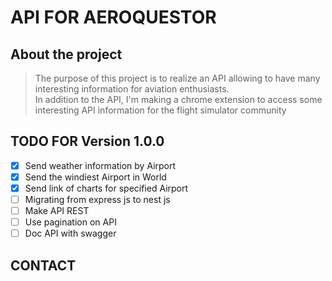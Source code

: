 # API FOR AEROQUESTOR

## About the project

> The purpose of this project is to realize an API allowing to have many interesting information for aviation enthusiasts. <br>
> In addition to the API, I'm making a chrome extension to access some interesting API information for the flight simulator community


## TODO FOR Version 1.0.0

- [x] Send weather information by Airport
- [x] Send the windiest Airport in World
- [x] Send link of charts for specified Airport
- [ ] Migrating from express js to nest js
- [ ] Make API REST
- [ ] Use pagination on API
- [ ] Doc API with swagger

## CONTACT





